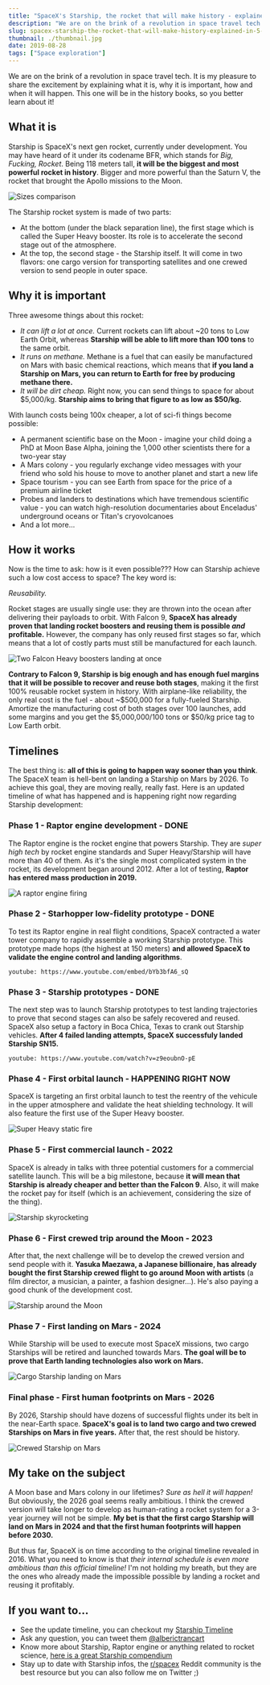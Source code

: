 ```yaml
---
title: "SpaceX's Starship, the rocket that will make history - explained in 5 minutes"
description: "We are on the brink of a revolution in space travel tech. It is my pleasure to share the excitement by explaining what it is, why it is important, how and when it will happen. This one will be in the history books, so you better learn about it!"
slug: spacex-starship-the-rocket-that-will-make-history-explained-in-5-minutes
thumbnail: ./thumbnail.jpg
date: 2019-08-28
tags: ["Space exploration"]
---
```


We are on the brink of a revolution in space travel tech. It is my pleasure to share the excitement by explaining what it is, why it is important, how and when it will happen. This one will be in the history books, so you better learn about it!

## What it is

Starship is SpaceX's next gen rocket, currently under development. You may have heard of it under its codename BFR, which stands for _Big, Fucking, Rocket_. Being 118 meters tall, **it will be the biggest and most powerful rocket in history**. Bigger and more powerful than the Saturn V, the rocket that brought the Apollo missions to the Moon.

![Sizes comparison](./sizes.png "Saturn V, Super Heavy/Starship and Falcon 9 (SpaceX's current rocket) size comparison")

The Starship rocket system is made of two parts:

- At the bottom (under the black separation line), the first stage which is called the Super Heavy booster. Its role is to accelerate the second stage out of the atmosphere.
- At the top, the second stage - the Starship itself. It will come in two flavors: one cargo version for transporting satellites and one crewed version to send people in outer space.

## Why it is important

Three awesome things about this rocket:

- _It can lift a lot at once._ Current rockets can lift about ~20 tons to Low Earth Orbit, whereas **Starship will be able to lift more than 100 tons** to the same orbit.
- _It runs on methane._ Methane is a fuel that can easily be manufactured on Mars with basic chemical reactions, which means that **if you land a Starship on Mars, you can return to Earth for free by producing methane there.**
- _It will be dirt cheap._ Right now, you can send things to space for about \$5,000/kg. **Starship aims to bring that figure to as low as \$50/kg.**

With launch costs being 100x cheaper, a lot of sci-fi things become
possible:

- A permanent scientific base on the Moon - imagine your child doing a PhD at Moon Base Alpha, joining the 1,000 other scientists there for a two-year stay
- A Mars colony - you regularly exchange video messages with your friend who sold his house to move to another planet and start a new life
- Space tourism - you can see Earth from space for the price of a premium airline ticket
- Probes and landers to destinations which have tremendous scientific value - you can watch high-resolution documentaries about Enceladus' underground oceans or Titan's cryovolcanoes
- And a lot more...

## How it works

Now is the time to ask: how is it even possible??? How can Starship achieve such a low cost access to space? The key word is:

_Reusability._

Rocket stages are usually single use: they are thrown into the ocean after delivering their payloads to orbit. With Falcon 9, **SpaceX has already proven that landing rocket boosters and reusing them is possible _and_ profitable.** However, the company has only reused first stages so far, which means that a lot of costly parts must still be manufactured for each launch.

![Two Falcon Heavy boosters landing at once](./reuse.jpg "Two Falcon 9 boosters landing simultaneously")

**Contrary to Falcon 9, Starship is big enough and has enough fuel margins that it will be possible to recover and reuse both stages**, making it the first 100% reusable rocket system in history. With airplane-like reliability, the only real cost is the fuel - about ~$500,000 for a fully-fueled Starship. Amortize the manufacturing cost of both stages over 100 launches, add some margins and you get the $5,000,000/100 tons or \$50/kg price tag to Low Earth orbit.

## Timelines

The best thing is: **all of this is going to happen way sooner than you think**. The SpaceX team is hell-bent on landing a Starship on Mars by 2026. To achieve this goal, they are moving really, really fast. Here is an updated timeline of what has happened and is happening right now regarding Starship development:

### Phase 1 - Raptor engine development - DONE

The Raptor engine is the rocket engine that powers Starship. They are _super high tech_ by rocket engine standards and Super Heavy/Starship will have more than 40 of them. As it's the single most complicated system in the rocket, its development began around 2012. After a lot of testing, **Raptor has entered mass production in 2019.**

![A raptor engine firing](./raptor.png "A raptor engine firing")

### Phase 2 - Starhopper low-fidelity prototype - DONE

To test its Raptor engine in real flight conditions, SpaceX contracted a water tower company to rapidly assemble a working Starship prototype. This prototype made hops (the highest at 150 meters) **and allowed SpaceX to validate the engine control and landing algorithms**.

`youtube: https://www.youtube.com/embed/bYb3bfA6_sQ`

### Phase 3 - Starship prototypes - DONE

The next step was to launch Starship prototypes to test landing trajectories to prove that second stages can also be safely recovered and reused. SpaceX also setup a factory in Boca Chica, Texas to crank out Starship vehicles. **After 4 failed landing attempts, SpaceX successfuly landed Starship SN15.**

`youtube: https://www.youtube.com/watch?v=z9eoubnO-pE`

### Phase 4 - First orbital launch - HAPPENING RIGHT NOW

SpaceX is targeting an first orbital launch to test the reentry of the vehicule in the upper atmosphere and validate the heat shielding technology. It will also feature the first use of the Super Heavy booster.

![Super Heavy static fire](./superheavy.jpg)

### Phase 5 - First commercial launch - 2022

SpaceX is already in talks with three potential customers for a commercial satellite launch. This will be a big milestone, because **it will mean that Starship is already cheaper and better than the Falcon 9**. Also, it will make the rocket pay for itself (which is an achievement, considering the size of the thing).

![Starship skyrocketing](./2021.png)

### Phase 6 - First crewed trip around the Moon - 2023

After that, the next challenge will be to develop the crewed version and send people with it. **Yasuka Maezawa, a Japanese billionaire, has already bought the first Starship crewed flight to go around Moon with artists** (a film director, a musician, a painter, a fashion designer...). He's also paying a good chunk of the development cost.

![Starship around the Moon](./2023.jpg)

### Phase 7 - First landing on Mars - 2024

While Starship will be used to execute most SpaceX missions, two cargo Starships will be retired and launched towards Mars. **The goal will be to prove that Earth landing technologies also work on Mars.**

![Cargo Starship landing on Mars](./2022.png)

### Final phase - First human footprints on Mars - 2026 

By 2026, Starship should have dozens of successful flights under its belt in the near-Earth space. **SpaceX's goal is to land two cargo and two crewed Starships on Mars in five years.** After that, the rest should be history.

![Crewed Starship on Mars](./2024.png)

## My take on the subject

A Moon base and Mars colony in our lifetimes? _Sure as hell it will happen!_ But obviously, the 2026 goal seems really ambitious. I think the crewed version will take longer to develop as human-rating a rocket system for a 3-year journey will not be simple. **My bet is that the first cargo Starship will land on Mars in 2024 and that the first human footprints will happen before 2030.**

But thus far, SpaceX is on time according to the original timeline revealed in 2016. What you need to know is that _their internal schedule is even more ambitious than this official timeline!_ I'm not holding my breath, but they are the ones who already made the impossible possible by landing a rocket and reusing it profitably.

## If you want to...

- See the update timeline, you can checkout my [Starship Timeline](/starship-timeline)
- Ask any question, you can tweet them [@alberictrancart](https://twitter.com/alberictrancart)
- Know more about Starship, Raptor engine or anything related to rocket science, [here is a great Starship compendium](https://www.elonx.net/super-heavy-starship-compendium/)
- Stay up to date with Starship infos, the [r/spacex](https://www.reddit.com/r/spacex/) Reddit community is the best resource but you can also follow me on Twitter ;)
